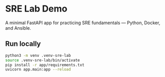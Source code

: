 # SRE Lab Demo

A minimal FastAPI app for practicing SRE fundamentals — Python, Docker, and Ansible.

## Run locally
```bash
python3 -m venv .venv-sre-lab
source .venv-sre-lab/bin/activate
pip install -r app/requirements.txt
uvicorn app.main:app --reload

